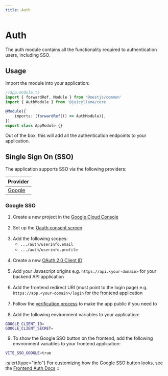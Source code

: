 ```yaml
---
title: Auth
---
```


# Auth

The auth module contains all the functionality required to authentication users, including SSO.

## Usage

Import the module into your application:

```typescript
//app.module.ts
import { forwardRef, Module } from '@nestjs/common'
import { AuthModule } from '@juicyllama/core'

@Module({
	imports: [forwardRef(() => AuthModule)],
})
export class AppModule {}
```

Out of the box, this will add all the authentication endpoints to your application.

## Single Sign On (SSO)

The application supports SSO via the following providers:

| Provider              |
| --------------------- |
| [Google](#google-sso) |

### Google SSO

1. Create a new project in the [Google Cloud Console](https://console.cloud.google.com/)<br><br>
2. Set up the [Oauth consent screen](https://console.cloud.google.com/apis/credentials/consent)<br><br>
3. Add the following scopes:
    - `.../auth/userinfo.email`
    - `.../auth/userinfo.profile`<br><br>
4. Create a new [OAuth 2.0 Client ID](https://console.cloud.google.com/apis/credentials/oauthclient)<br><br>
5. Add your Javascript origins e.g. `https://api.<your-domain>` for your backend API application<br><br>
6. Add the frontend redirect URI (must point to the login page) e.g. `https://app.<your-domain>/login` for the frontend application<br><br>
7. Follow the [verification process](https://console.cloud.google.com/apis/credentials/consent/edit;verificationMode=true) to make the app public if you need to<br><br>
8. Add the following environment variables to your application:<br>

```bash
GOOGLE_CLIENT_ID=
GOOGLE_CLIENT_SECRET=
```

9. To show the Google SSO button on the frontend, add the following environment variables to your frontend application:<br>

```bash
VITE_SSO_GOOGLE=true
```

::alert{type="info"}
For customizing how the Google SSO button looks, see the [Frontend Auth Docs](/frontend/core/components/auth/login)
::
